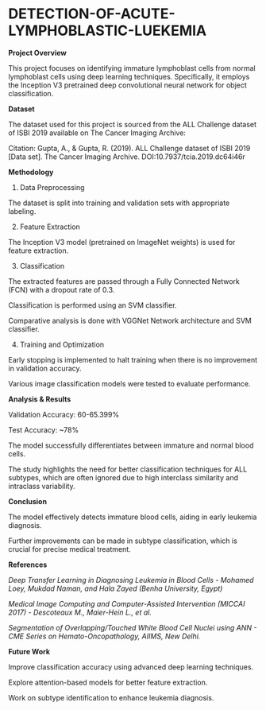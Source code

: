 # DETECTION-OF-ACUTE-LYMPHOBLASTIC-LUEKEMIA

**Project Overview**

This project focuses on identifying immature lymphoblast cells from normal lymphoblast cells using deep learning techniques. Specifically, it employs the Inception V3 pretrained deep convolutional neural network for object classification.

**Dataset**

The dataset used for this project is sourced from the ALL Challenge dataset of ISBI 2019 available on The Cancer Imaging Archive:

Citation: Gupta, A., & Gupta, R. (2019). ALL Challenge dataset of ISBI 2019 [Data set]. The Cancer Imaging Archive. DOI:10.7937/tcia.2019.dc64i46r

**Methodology**

1. Data Preprocessing

The dataset is split into training and validation sets with appropriate labeling.

2. Feature Extraction

The Inception V3 model (pretrained on ImageNet weights) is used for feature extraction.

3. Classification

The extracted features are passed through a Fully Connected Network (FCN) with a dropout rate of 0.3.

Classification is performed using an SVM classifier.

Comparative analysis is done with VGGNet Network architecture and SVM classifier.

4. Training and Optimization

Early stopping is implemented to halt training when there is no improvement in validation accuracy.

Various image classification models were tested to evaluate performance.

**Analysis & Results**

Validation Accuracy: 60-65.399%

Test Accuracy: ~78%

The model successfully differentiates between immature and normal blood cells.

The study highlights the need for better classification techniques for ALL subtypes, which are often ignored due to high interclass similarity and intraclass variability.

**Conclusion**

The model effectively detects immature blood cells, aiding in early leukemia diagnosis.

Further improvements can be made in subtype classification, which is crucial for precise medical treatment.

**References**

*Deep Transfer Learning in Diagnosing Leukemia in Blood Cells - Mohamed Loey, Mukdad Naman, and Hala Zayed (Benha University, Egypt)*

*Medical Image Computing and Computer-Assisted Intervention (MICCAI 2017) - Descoteaux M., Maier-Hein L., et al.*

*Segmentation of Overlapping/Touched White Blood Cell Nuclei using ANN - CME Series on Hemato-Oncopathology, AIIMS, New Delhi.*

**Future Work**

Improve classification accuracy using advanced deep learning techniques.

Explore attention-based models for better feature extraction.

Work on subtype identification to enhance leukemia diagnosis.
